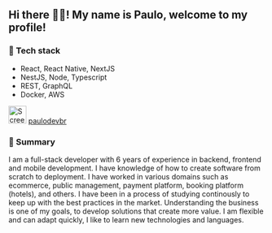 ## Hi there 👋🏼! My name is Paulo, welcome to my profile!

### 📱 Tech stack
- React, React Native, NextJS
- NestJS, Node, Typescript
- REST, GraphQL
- Docker, AWS

 <img width="35" alt="Screenshot 2025-04-01 at 22 33 37" src="https://github.com/user-attachments/assets/0555e669-1863-4f54-ab0c-5cbefa539863" /> [paulodevbr](https://www.linkedin.com/in/paulodevbr/)

### 📃 Summary 
I am a full-stack developer with 6 years of experience in backend, frontend and mobile development. I have knowledge of how to create software from scratch to deployment. I have worked in various domains such as ecommerce, public management, payment platform, booking platform (hotels), and others. I have been in a process of studying continously to keep up with the best practices in the market. Understanding the business is one of my goals, to develop solutions that create more value. I am flexible and can adapt quickly, I like to learn new technologies and languages. 

<!--
**paulodevbr/paulodevbr** is a ✨ _special_ ✨ repository because its `README.md` (this file) appears on your GitHub profile.

Here are some ideas to get you started:

- 🔭 I’m currently working on ...
- 🌱 I’m currently learning ...
- 👯 I’m looking to collaborate on ...
- 🤔 I’m looking for help with ...
- 💬 Ask me about ...
- 📫 How to reach me: ...
- 😄 Pronouns: ...
- ⚡ Fun fact: ...
-->
